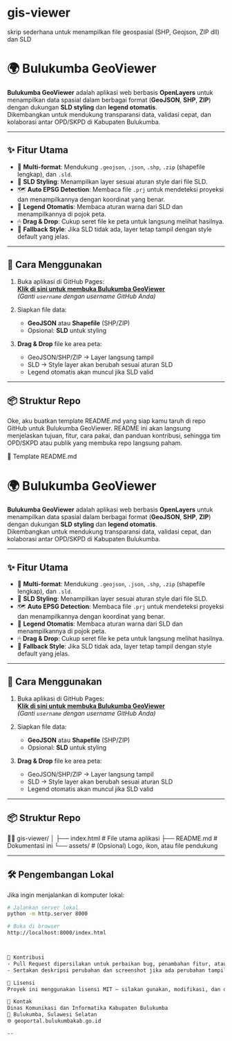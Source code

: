 # gis-viewer
skrip sederhana untuk menampilkan file geospasial (SHP, Geojson, ZIP  dll) dan SLD
# 🌍 Bulukumba GeoViewer

**Bulukumba GeoViewer** adalah aplikasi web berbasis **OpenLayers** untuk menampilkan data spasial dalam berbagai format (**GeoJSON**, **SHP**, **ZIP**) dengan dukungan **SLD styling** dan **legend otomatis**.  
Dikembangkan untuk mendukung transparansi data, validasi cepat, dan kolaborasi antar OPD/SKPD di Kabupaten Bulukumba.

---

## ✨ Fitur Utama
- 📂 **Multi-format**: Mendukung `.geojson`, `.json`, `.shp`, `.zip` (shapefile lengkap), dan `.sld`.
- 🎨 **SLD Styling**: Menampilkan layer sesuai aturan style dari file SLD.
- 🗺 **Auto EPSG Detection**: Membaca file `.prj` untuk mendeteksi proyeksi dan menampilkannya dengan koordinat yang benar.
- 📑 **Legend Otomatis**: Membaca aturan warna dari SLD dan menampilkannya di pojok peta.
- 🖱 **Drag & Drop**: Cukup seret file ke peta untuk langsung melihat hasilnya.
- 🎯 **Fallback Style**: Jika SLD tidak ada, layer tetap tampil dengan style default yang jelas.

---

## 🚀 Cara Menggunakan
1. Buka aplikasi di GitHub Pages:  
   **[Klik di sini untuk membuka Bulukumba GeoViewer](https://username.github.io/gis-viewer/)**  
   *(Ganti `username` dengan username GitHub Anda)*

2. Siapkan file data:
   - **GeoJSON** atau **Shapefile** (SHP/ZIP)
   - Opsional: **SLD** untuk styling

3. **Drag & Drop** file ke area peta:
   - GeoJSON/SHP/ZIP → Layer langsung tampil
   - SLD → Style layer akan berubah sesuai aturan SLD
   - Legend otomatis akan muncul jika SLD valid

---

## 📦 Struktur Repo

Oke, aku buatkan template README.md yang siap kamu taruh di repo GitHub untuk Bulukumba GeoViewer.
README ini akan langsung menjelaskan tujuan, fitur, cara pakai, dan panduan kontribusi, sehingga tim OPD/SKPD atau publik yang membuka repo langsung paham.

📄 Template README.md
# 🌍 Bulukumba GeoViewer

**Bulukumba GeoViewer** adalah aplikasi web berbasis **OpenLayers** untuk menampilkan data spasial dalam berbagai format (**GeoJSON**, **SHP**, **ZIP**) dengan dukungan **SLD styling** dan **legend otomatis**.  
Dikembangkan untuk mendukung transparansi data, validasi cepat, dan kolaborasi antar OPD/SKPD di Kabupaten Bulukumba.

---

## ✨ Fitur Utama
- 📂 **Multi-format**: Mendukung `.geojson`, `.json`, `.shp`, `.zip` (shapefile lengkap), dan `.sld`.
- 🎨 **SLD Styling**: Menampilkan layer sesuai aturan style dari file SLD.
- 🗺 **Auto EPSG Detection**: Membaca file `.prj` untuk mendeteksi proyeksi dan menampilkannya dengan koordinat yang benar.
- 📑 **Legend Otomatis**: Membaca aturan warna dari SLD dan menampilkannya di pojok peta.
- 🖱 **Drag & Drop**: Cukup seret file ke peta untuk langsung melihat hasilnya.
- 🎯 **Fallback Style**: Jika SLD tidak ada, layer tetap tampil dengan style default yang jelas.

---

## 🚀 Cara Menggunakan
1. Buka aplikasi di GitHub Pages:  
   **[Klik di sini untuk membuka Bulukumba GeoViewer](https://username.github.io/gis-viewer/)**  
   *(Ganti `username` dengan username GitHub Anda)*

2. Siapkan file data:
   - **GeoJSON** atau **Shapefile** (SHP/ZIP)
   - Opsional: **SLD** untuk styling

3. **Drag & Drop** file ke area peta:
   - GeoJSON/SHP/ZIP → Layer langsung tampil
   - SLD → Style layer akan berubah sesuai aturan SLD
   - Legend otomatis akan muncul jika SLD valid

---

## 📦 Struktur Repo


gis-viewer/ │ ├── index.html        # File utama aplikasi ├── README.md         # Dokumentasi ini └── assets/           # (Opsional) Logo, ikon, atau file pendukung

---

## 🛠 Pengembangan Lokal
Jika ingin menjalankan di komputer lokal:
```bash
# Jalankan server lokal
python -m http.server 8000

# Buka di browser
http://localhost:8000/index.html



🤝 Kontribusi
- Pull Request dipersilakan untuk perbaikan bug, penambahan fitur, atau peningkatan UI.
- Sertakan deskripsi perubahan dan screenshot jika ada perubahan tampilan.

📜 Lisensi
Proyek ini menggunakan lisensi MIT – silakan gunakan, modifikasi, dan distribusikan dengan atribusi.

📧 Kontak
Dinas Komunikasi dan Informatika Kabupaten Bulukumba
📍 Bulukumba, Sulawesi Selatan
🌐 geoportal.bulukumbakab.go.id

--
